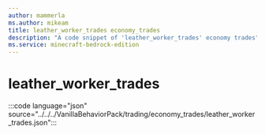 ```yaml
---
author: mammerla
ms.author: mikeam
title: leather_worker_trades economy_trades
description: "A code snippet of 'leather_worker_trades' economy trades"
ms.service: minecraft-bedrock-edition
---
```


# leather_worker_trades

:::code language="json" source="../../../VanillaBehaviorPack/trading/economy_trades/leather_worker_trades.json":::
